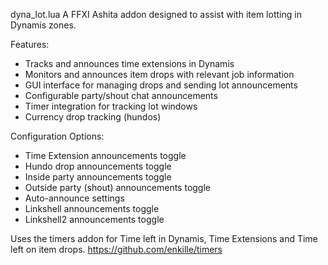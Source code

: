  dyna_lot.lua
 A FFXI Ashita addon designed to assist with item lotting in Dynamis zones.

 Features:
 - Tracks and announces time extensions in Dynamis
 - Monitors and announces item drops with relevant job information
 - GUI interface for managing drops and sending lot announcements
 - Configurable party/shout chat announcements
 - Timer integration for tracking lot windows
 - Currency drop tracking (hundos)

 Configuration Options:
 - Time Extension announcements toggle
 - Hundo drop announcements toggle
 - Inside party announcements toggle 
 - Outside party (shout) announcements toggle
 - Auto-announce settings
 - Linkshell announcements toggle
 - Linkshell2 announcements toggle

Uses the timers addon for Time left in Dynamis, Time Extensions
and Time left on item drops. 
https://github.com/enkille/timers
